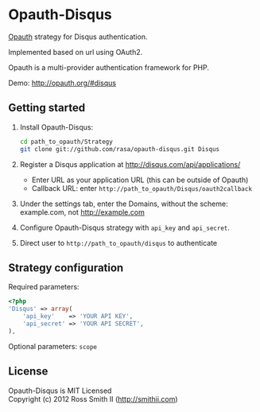 Opauth-Disqus
=============
[Opauth][1] strategy for Disqus authentication.

Implemented based on url using OAuth2.

Opauth is a multi-provider authentication framework for PHP.

Demo: http://opauth.org/#disqus

Getting started
----------------
1. Install Opauth-Disqus:
   ```bash
   cd path_to_opauth/Strategy
   git clone git://github.com/rasa/opauth-disqus.git Disqus
   ```

2. Register a Disqus application at http://disqus.com/api/applications/
   - Enter URL as your application URL (this can be outside of Opauth)
   - Callback URL: enter `http://path_to_opauth/Disqus/oauth2callback`

3. Under the settings tab, enter the Domains, without the scheme:
   example.com, not http://example.com

3. Configure Opauth-Disqus strategy with `api_key` and `api_secret`.

4. Direct user to `http://path_to_opauth/disqus` to authenticate

Strategy configuration
----------------------

Required parameters:

```php
<?php
'Disqus' => array(
	'api_key'    => 'YOUR API KEY',
	'api_secret' => 'YOUR API SECRET',
),
```

Optional parameters:
`scope`

License
---------
Opauth-Disqus is MIT Licensed  
Copyright (c) 2012 Ross Smith II (http://smithii.com)

[1]: https://github.com/uzyn/opauth